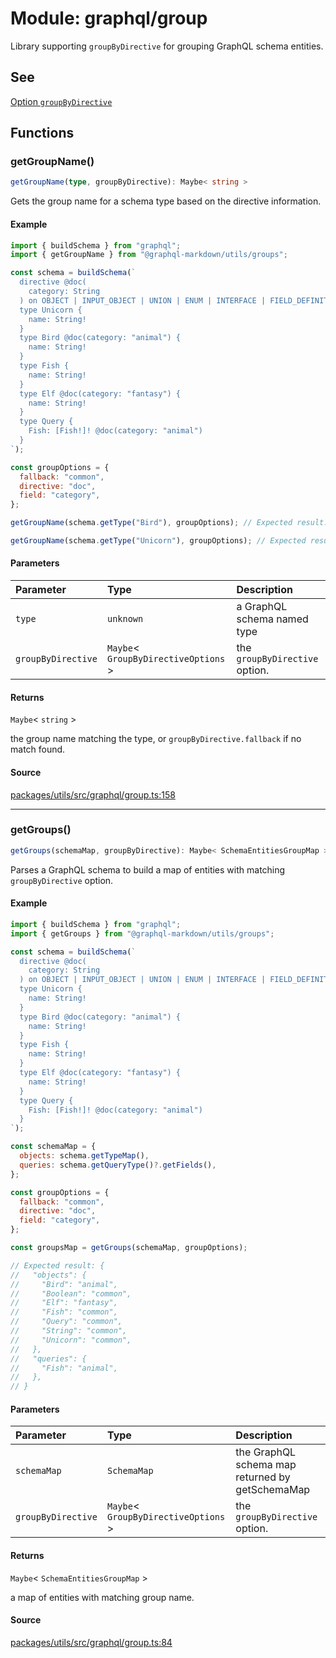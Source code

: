 # Module: graphql/group

Library supporting `groupByDirective` for grouping GraphQL schema entities.

## See

[Option `groupByDirective`](https://graphql-markdown.github.io/docs/advanced/group-by-directive)

## Functions

### getGroupName()

```ts
getGroupName(type, groupByDirective): Maybe< string >
```

Gets the group name for a schema type based on the directive information.

#### Example

```js
import { buildSchema } from "graphql";
import { getGroupName } from "@graphql-markdown/utils/groups";

const schema = buildSchema(`
  directive @doc(
    category: String
  ) on OBJECT | INPUT_OBJECT | UNION | ENUM | INTERFACE | FIELD_DEFINITION | ARGUMENT_DEFINITION
  type Unicorn {
    name: String!
  }
  type Bird @doc(category: "animal") {
    name: String!
  }
  type Fish {
    name: String!
  }
  type Elf @doc(category: "fantasy") {
    name: String!
  }
  type Query {
    Fish: [Fish!]! @doc(category: "animal")
  }
`);

const groupOptions = {
  fallback: "common",
  directive: "doc",
  field: "category",
};

getGroupName(schema.getType("Bird"), groupOptions); // Expected result: "animal"

getGroupName(schema.getType("Unicorn"), groupOptions); // Expected result: "common"
```

#### Parameters

| Parameter          | Type                                   | Description                    |
| :----------------- | :------------------------------------- | :----------------------------- |
| `type`             | `unknown`                              | a GraphQL schema named type    |
| `groupByDirective` | `Maybe`\< `GroupByDirectiveOptions` \> | the `groupByDirective` option. |

#### Returns

`Maybe`\< `string` \>

the group name matching the type, or `groupByDirective.fallback` if no match found.

#### Source

[packages/utils/src/graphql/group.ts:158](https://github.com/graphql-markdown/graphql-markdown/blob/main/packages/utils/src/graphql/group.ts#L158)

---

### getGroups()

```ts
getGroups(schemaMap, groupByDirective): Maybe< SchemaEntitiesGroupMap >
```

Parses a GraphQL schema to build a map of entities with matching `groupByDirective` option.

#### Example

```js
import { buildSchema } from "graphql";
import { getGroups } from "@graphql-markdown/utils/groups";

const schema = buildSchema(`
  directive @doc(
    category: String
  ) on OBJECT | INPUT_OBJECT | UNION | ENUM | INTERFACE | FIELD_DEFINITION | ARGUMENT_DEFINITION
  type Unicorn {
    name: String!
  }
  type Bird @doc(category: "animal") {
    name: String!
  }
  type Fish {
    name: String!
  }
  type Elf @doc(category: "fantasy") {
    name: String!
  }
  type Query {
    Fish: [Fish!]! @doc(category: "animal")
  }
`);

const schemaMap = {
  objects: schema.getTypeMap(),
  queries: schema.getQueryType()?.getFields(),
};

const groupOptions = {
  fallback: "common",
  directive: "doc",
  field: "category",
};

const groupsMap = getGroups(schemaMap, groupOptions);

// Expected result: {
//   "objects": {
//     "Bird": "animal",
//     "Boolean": "common",
//     "Elf": "fantasy",
//     "Fish": "common",
//     "Query": "common",
//     "String": "common",
//     "Unicorn": "common",
//   },
//   "queries": {
//     "Fish": "animal",
//   },
// }
```

#### Parameters

| Parameter          | Type                                   | Description                                     |
| :----------------- | :------------------------------------- | :---------------------------------------------- |
| `schemaMap`        | `SchemaMap`                            | the GraphQL schema map returned by getSchemaMap |
| `groupByDirective` | `Maybe`\< `GroupByDirectiveOptions` \> | the `groupByDirective` option.                  |

#### Returns

`Maybe`\< `SchemaEntitiesGroupMap` \>

a map of entities with matching group name.

#### Source

[packages/utils/src/graphql/group.ts:84](https://github.com/graphql-markdown/graphql-markdown/blob/main/packages/utils/src/graphql/group.ts#L84)
